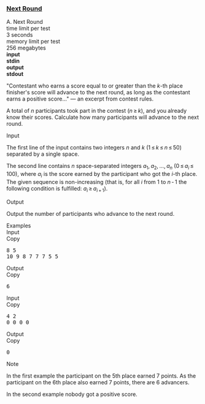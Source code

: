 <h3><a href="https://codeforces.com/contest/158/problem/A" target="_blank" rel="noopener noreferrer">Next Round</a></h3>

<div class="header"><div class="title">A. Next Round</div><div class="time-limit"><div class="property-title">time limit per test</div>3 seconds</div><div class="memory-limit"><div class="property-title">memory limit per test</div>256 megabytes</div><div class="input-file input-standard" style="font-weight: bold"><div class="property-title">input</div>stdin</div><div class="output-file output-standard" style="font-weight: bold"><div class="property-title">output</div>stdout</div></div><div><p>"Contestant who earns a score equal to or greater than the <span class="tex-span"><i>k</i></span>-th place finisher's score will advance to the next round, as long as the contestant earns a positive score..." — an excerpt from contest rules.</p><p>A total of <span class="tex-span"><i>n</i></span> participants took part in the contest (<span class="tex-span"><i>n</i> ≥ <i>k</i></span>), and you already know their scores. Calculate how many participants will advance to the next round.</p></div><div class="input-specification"><div class="section-title">Input</div><p>The first line of the input contains two integers <span class="tex-span"><i>n</i></span> and <span class="tex-span"><i>k</i></span> (<span class="tex-span">1 ≤ <i>k</i> ≤ <i>n</i> ≤ 50</span>) separated by a single space.</p><p>The second line contains <span class="tex-span"><i>n</i></span> space-separated integers <span class="tex-span"><i>a</i><sub class="lower-index">1</sub>, <i>a</i><sub class="lower-index">2</sub>, ..., <i>a</i><sub class="lower-index"><i>n</i></sub></span> (<span class="tex-span">0 ≤ <i>a</i><sub class="lower-index"><i>i</i></sub> ≤ 100</span>), where <span class="tex-span"><i>a</i><sub class="lower-index"><i>i</i></sub></span> is the score earned by the participant who got the <span class="tex-span"><i>i</i></span>-th place. The given sequence is non-increasing (that is, for all <span class="tex-span"><i>i</i></span> from <span class="tex-span">1</span> to <span class="tex-span"><i>n</i> - 1</span> the following condition is fulfilled: <span class="tex-span"><i>a</i><sub class="lower-index"><i>i</i></sub> ≥ <i>a</i><sub class="lower-index"><i>i</i> + 1</sub></span>).</p></div><div class="output-specification"><div class="section-title">Output</div><p>Output the number of participants who advance to the next round.</p></div><div class="sample-tests"><div class="section-title">Examples</div><div class="sample-test"><div class="input"><div class="title">Input<div title="Copy" data-clipboard-target="#id004689885864486506" id="id008609567030376752" class="input-output-copier">Copy</div></div><pre id="id004689885864486506">8 5<br>10 9 8 7 7 7 5 5<br></pre></div><div class="output"><div class="title">Output<div title="Copy" data-clipboard-target="#id0025007544663942505" id="id007401991044728733" class="input-output-copier">Copy</div></div><pre id="id0025007544663942505">6<br></pre></div><div class="input"><div class="title">Input<div title="Copy" data-clipboard-target="#id00036762351200188004" id="id00865302254243669" class="input-output-copier">Copy</div></div><pre id="id00036762351200188004">4 2<br>0 0 0 0<br></pre></div><div class="output"><div class="title">Output<div title="Copy" data-clipboard-target="#id00864245300098385" id="id009532316870711472" class="input-output-copier">Copy</div></div><pre id="id00864245300098385">0<br></pre></div></div></div><div class="note"><div class="section-title">Note</div><p>In the first example the participant on the 5th place earned 7 points. As the participant on the 6th place also earned 7 points, there are 6 advancers.</p><p>In the second example nobody got a positive score.</p></div>
